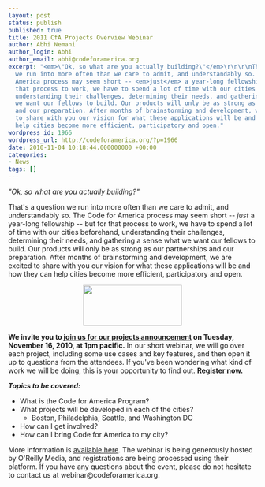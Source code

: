```yaml
---
layout: post
status: publish
published: true
title: 2011 CfA Projects Overview Webinar
author: Abhi Nemani
author_login: Abhi
author_email: abhi@codeforamerica.org
excerpt: "<em>\"Ok, so what are you actually building?\"</em>\r\n\r\nThat's a question
  we run into more often than we care to admit, and understandably so. The Code for
  America process may seem short -- <em>just</em> a year-long fellowship -- but for
  that process to work, we have to spend a lot of time with our cities beforehand,
  understanding their challenges, determining their needs, and gathering a sense what
  we want our fellows to build. Our products will only be as strong as our partnerships
  and our preparation. After months of brainstorming and development, we are excited
  to share with you our vision for what these applications will be and how they can
  help cities become more efficient, participatory and open."
wordpress_id: 1966
wordpress_url: http://codeforamerica.org/?p=1966
date: 2010-11-04 10:18:44.000000000 +00:00
categories:
- News
tags: []
---
```

<em>"Ok, so what are you actually building?"</em>

That's a question we run into more often than we care to admit, and understandably so. The Code for America process may seem short -- <em>just</em> a year-long fellowship -- but for that process to work, we have to spend a lot of time with our cities beforehand, understanding their challenges, determining their needs, and gathering a sense what we want our fellows to build. Our products will only be as strong as our partnerships and our preparation. After months of brainstorming and development, we are excited to share with you our vision for what these applications will be and how they can help cities become more efficient, participatory and open.<a id="more"></a><a id="more-1966"></a>
<p style="text-align: center;"><a href="http://bit.ly/cfa-web11"><img class="aligncenter" src="http://action.codeforamerica.org/page/-/rsvp-now.jpg" alt="" width="200" height="83" align="center" /></a></p>
<strong>We invite you to <a href="http://bit.ly/cfa-web11">join us for our projects announcement</a></strong><strong> on Tuesday, November 16, 2010, at 1pm pacific.</strong> In our short webinar, we will go over each project, including some use cases and key features, and then open it up to questions from the attendees. If you've been wondering what kind of work we will be doing, this is your opportunity to find out. <strong><a href="http://bit.ly/cfa-web11">Register now.</a></strong>

<em><strong>Topics to be covered:</strong></em>
<ul>
	<li>What is the Code for America Program?</li>
	<li>What projects will be developed in each of the cities?
<ul>
	<li>Boston, Philadelphia, Seattle, and Washington DC</li>
</ul>
</li>
	<li>How can I get involved?</li>
	<li>How can I bring Code for America to my city?</li>
</ul>
More information is <a href="http://codeforamerica.org/2011-webinar">available here</a>. The webinar is being generously hosted by O'Reilly Media, and registrations are being processed using their platform. If you have any questions about the event, please do not hesitate to contact us at webinar@codeforamerica.org.
